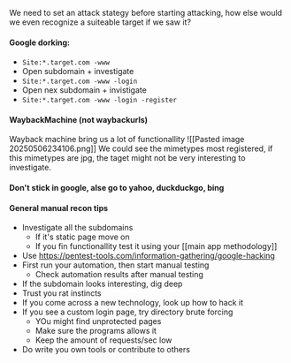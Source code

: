 We need to set an attack stategy before starting attacking, how else would we even recognize a suiteable target if we saw it?
#### Google dorking:
- `Site:*.target.com -www`
- Open subdomain + investigate
- `Site:*.target.com -www -login`
- Open nex subdomain + invistigate
- `Site:*.target.com -www -login -register`
#### WaybackMachine (not waybackurls)
Wayback machine bring us a lot of functionallity
	![[Pasted image 20250506234106.png]]
	We could see the mimetypes most registered, if this mimetypes are jpg, the taget might not be very interesting to investigate.

#### Don't stick in google, alse go to yahoo, duckduckgo, bing

#### General manual recon tips
- Investigate all the subdomains
	- If it's static page move on
	- If you fin functionallity test it using your [[main app methodology]]
- Use https://pentest-tools.com/information-gathering/google-hacking
- First run your automation, then start manual testing
	- Check automation results after manual testing
- If the subdomain looks interesting, dig deep
- Trust you rat instincts 
- If you come across a new technology, look up how to hack it
- If you see a custom login page, try directory brute forcing
	- YOu might find unprotected pages
	- Make sure the programs allows it
	- Keep the amount of requests/sec low
- Do write you own tools or contribute to others
